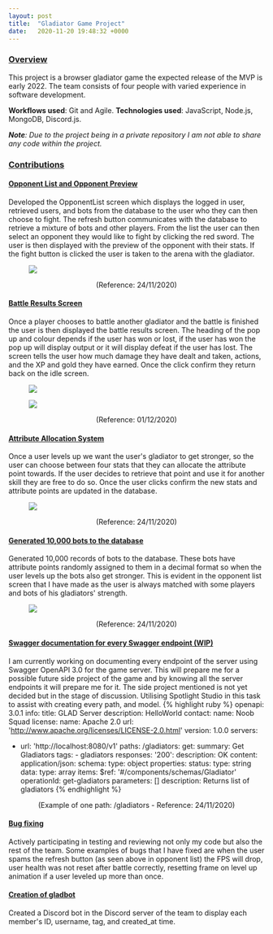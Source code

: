 ```yaml
---
layout: post
title:  "Gladiator Game Project"
date:   2020-11-20 19:48:32 +0000
---
```

### <u>Overview</u>
This project is a browser gladiator game the expected release of the MVP is early 2022. The team consists of four people
with varied experience in software development.

**Workflows used**: Git and Agile. **Technologies used**: JavaScript, Node.js, MongoDB, Discord.js.

***Note**: Due to the project being in a private repository I am not able to share any code within the project.*

### <u>Contributions</u>

#### <u>Opponent List and Opponent Preview</u>
Developed the OpponentList screen which displays the logged in user, retrieved users, and bots from the database to the user who they can
then choose to fight. The refresh button communicates with the database to retrieve a mixture of bots and other players.
From the list the user can then select an opponent they would like to fight by clicking the red sword. The user is then
displayed with the preview of the opponent with their stats. If the fight button is clicked the user is taken to the
arena with the gladiator.
<figure>
    <IMG SRC="{{ site.baseurl }}/assets/OpponentList.gif">
</figure>
<div align="center">(Reference: 24/11/2020)</div>

#### <u>Battle Results Screen</u>
Once a player chooses to battle another gladiator and the battle is finished the user is then displayed the battle results
screen. The heading of the pop up and colour depends if the user has won or lost, if the user has won the pop up will 
display output or it will display defeat if the user has lost. The screen tells the user how much damage they have dealt
and taken, actions, and the XP and gold they have earned. Once the click confirm they return back on the idle screen. 
<figure>
    <IMG SRC="{{ site.baseurl }}/assets/BattleResults.gif">
</figure>
<figure>
    <IMG SRC="{{ site.baseurl }}/assets/DefeatResults.gif">
</figure>
<div align="center">(Reference: 01/12/2020)</div>

#### <u>Attribute Allocation System</u>
Once a user levels up we want the user's gladiator to get stronger, so the user can choose between four stats that
they can allocate the attribute point towards. If the user decides to retrieve that point and use it for another skill
they are free to do so. Once the user clicks confirm the new stats and attribute points are updated in the database.
<figure>
    <IMG SRC="{{ site.baseurl }}/assets/AttributePoints.gif">
</figure>
<div align="center">(Reference: 24/11/2020)</div>

#### <u>Generated 10,000 bots to the database</u>
Generated 10,000 records of bots to the database. These bots have attribute points randomly assigned to them in a
decimal format so when the user levels up the bots also get stronger. This is evident in the opponent list screen
that I have made as the user is always matched with some players and bots of his gladiators' strength.
<figure>
    <IMG SRC="{{ site.baseurl }}/assets/bots.png">
</figure>
<div align="center">(Reference: 24/11/2020)</div>

#### <u>Swagger documentation for every Swagger endpoint (WIP)</u>
I am currently working on documenting every endpoint of the server using Swagger OpenAPI 3.0 for the game server. 
This will prepare me for a possible future side project of the game and by knowing all the server endpoints it will 
prepare me for it. The side project mentioned is not yet decided but in the stage of discussion. Utilising Spotlight
Studio in this task to assist with creating every path, and model.
{% highlight ruby %}
openapi: 3.0.1
info:
  title: GLAD Server
  description: HelloWorld
  contact:
    name: Noob Squad
  license:
    name: Apache 2.0
    url: 'http://www.apache.org/licenses/LICENSE-2.0.html'
  version: 1.0.0
servers:
  - url: 'http://localhost:8080/v1'
paths:
  /gladiators:
    get:
      summary: Get Gladiators
      tags:
        - gladiators
      responses:
        '200':
          description: OK
          content:
            application/json:
              schema:
                type: object
                properties:
                  status:
                    type: string
                  data:
                    type: array
                    items:
                      $ref: '#/components/schemas/Gladiator'
      operationId: get-gladiators
      parameters: []
      description: Returns list of gladiators
{% endhighlight %}
<div align="center">(Example of one path: /gladiators - Reference: 24/11/2020)</div>

#### <u>Bug fixing</u>
Actively participating in testing and reviewing not only my code but also the rest of the team. Some examples of bugs
that I have fixed are when the user spams the refresh button (as seen above in opponent list) the FPS will drop, user
health was not reset after battle correctly, resetting frame on level up animation if a user leveled up more than once.

#### <u>Creation of gladbot</u>
Created a Discord bot in the Discord server of the team to display each member's  ID, username, tag, and created_at
time.